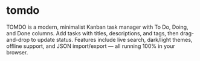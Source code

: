 # tomdo
TOMDO is a modern, minimalist Kanban task manager with To Do, Doing, and Done columns. Add tasks with titles, descriptions, and tags, then drag-and-drop to update status. Features include live search, dark/light themes, offline support, and JSON import/export — all running 100% in your browser.

